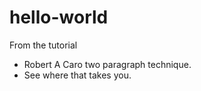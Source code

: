 # hello-world
From the tutorial

* Robert A Caro two paragraph technique.
* See where that takes you.
